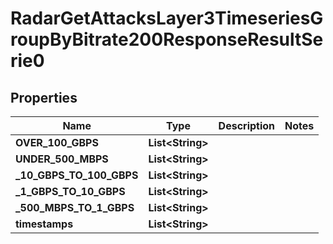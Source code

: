 

# RadarGetAttacksLayer3TimeseriesGroupByBitrate200ResponseResultSerie0


## Properties

| Name | Type | Description | Notes |
|------------ | ------------- | ------------- | -------------|
|**OVER_100_GBPS** | **List&lt;String&gt;** |  |  |
|**UNDER_500_MBPS** | **List&lt;String&gt;** |  |  |
|**_10_GBPS_TO_100_GBPS** | **List&lt;String&gt;** |  |  |
|**_1_GBPS_TO_10_GBPS** | **List&lt;String&gt;** |  |  |
|**_500_MBPS_TO_1_GBPS** | **List&lt;String&gt;** |  |  |
|**timestamps** | **List&lt;String&gt;** |  |  |



